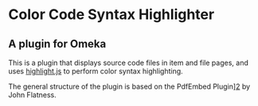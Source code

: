 # Color Code Syntax Highlighter #
## A plugin for Omeka ##

This is a plugin that displays source code files 
in item and file pages, and uses [highlight.js][1] 
to perform color syntax highlighting.

The general structure of the plugin is based on the PdfEmbed
Plugin][2] by John Flatness.

 [1]: https://highlightjs.org/
 [2]: https://github.com/zerocrates/PdfEmbed
